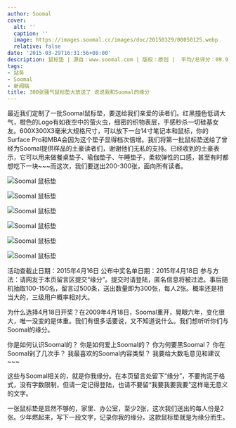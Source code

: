 ```yaml
---
author: Soomal
cover:
  alt: ''
  caption: ''
  image: https://images.soomal.cc/images/doc/20150329/00050125.webp
  relative: false
date: '2015-03-29T16:31:56+08:00'
description: 鼠标垫 | 源自：www.soomal.com | 版权：原创 |  平均/总评分：09.97/668
tags:
- 站务
- Soomal
- 新闻稿
title: 300张骚气鼠标垫大放送了 说说我和Soomal的缘分
---
```


最近我们定制了一批Soomal鼠标垫，要送给我们亲爱的读者们。红黑撞色低调大气，橙色的Logo有如夜空中的萤火虫，细密的织物表层，手感秒杀一切硅基女友。600X300X3毫米大规格尺寸，可以放下一台14寸笔记本和鼠标，你的Surface Pro和MBA会因为这个垫子显得档次倍增。我们将第一批鼠标垫送给了曾经为Soomal提供样品的土豪读者们，谢谢他们无私的支持。已经收到的土豪表示，它可以用来做餐桌垫子、瑜伽垫子、午睡垫子，柔软弹性的口感，甚至有时都想吃下一块~~~而这次，我们要送出200-300张，面向所有读者。



![Soomal 鼠标垫](https://images.soomal.cc/images/doc/20150321/00049942_01.webp)



![Soomal 鼠标垫](https://images.soomal.cc/images/doc/20150321/00049943_01.webp)



![Soomal 鼠标垫](https://images.soomal.cc/images/doc/20150321/00049944_01.webp)



![Soomal 鼠标垫](https://images.soomal.cc/images/doc/20150321/00049945_01.webp)



![Soomal 鼠标垫](https://images.soomal.cc/images/doc/20150321/00049946_01.webp)



![Soomal 鼠标垫](https://images.soomal.cc/images/doc/20150321/00049947_01.webp)



活动查截止日期：2015年4月16日
公布中奖名单日期：2015年4月18日
参与方法：请网友于本页留言区提交“缘分”。提交时请登陆，匿名信息将被过滤。事后随机抽取100-150名，留言过500条，送出数量即为300张，每人2张。概率还是相当大的，三级用户概率相对大。



为什么选择4月18日开奖？在2009年4月18日，Soomal重开，晃眼六年，变化很大，唯一没变的是体重。我们有很多话要说，又不知道说什么。我们想听听你们与Soomal的缘分。



你是如何认识Soomal的？
你是如何爱上Soomal的？
你为何要黑Soomal？
你在Soomal剁了几次手？
我最喜欢的Soomal内容类型？
我要给大数毛意见和建议~~~


这些与Soomal相关的，就是你我缘分。在本页留言处留下“缘分”，不要拘泥于格式，没有字数限制，但请一定记得登陆，也请不要留“我要我要我要”这样毫无意义的文字。

一张鼠标垫是显然不够的，家里、办公室，至少2张，这次我们送出的每人份是2张。少年燃起来，写下一段文字，记录你我的缘分。这款鼠标垫就是为缘分而生。